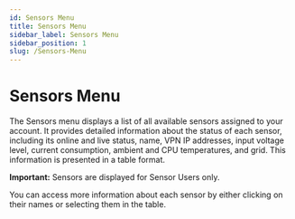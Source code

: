 ```yaml
---
id: Sensors Menu
title: Sensors Menu
sidebar_label: Sensors Menu
sidebar_position: 1
slug: /Sensors-Menu
---
```

# Sensors Menu

The Sensors menu displays a list of all available sensors assigned to your account. It provides detailed information about the status of each sensor, including its online and live status, name, VPN IP addresses, input voltage level, current consumption, ambient and CPU temperatures, and grid. This information is presented in a table format.

**Important:** Sensors are displayed for Sensor Users only.

You can access more information about each sensor by either clicking on their names or selecting them in the table.